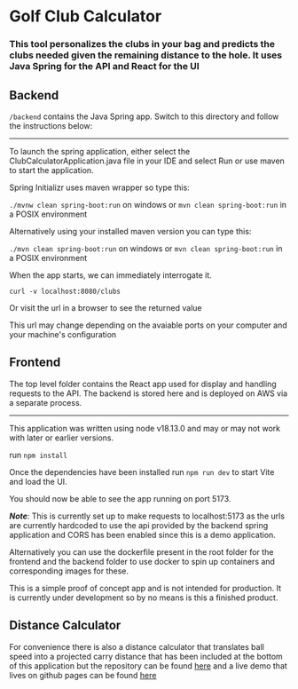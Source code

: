 # Golf Club Calculator

### This tool personalizes the clubs in your bag and predicts the clubs needed given the remaining distance to the hole. It uses Java Spring for the API and React for the UI

## Backend

`/backend` contains the Java Spring app. Switch to this directory and follow the instructions below:

---

To launch the spring application, either select the ClubCalculatorApplication.java file in your IDE and select Run or use maven to start the application.

Spring Initializr uses maven wrapper so type this:

`./mvnw clean spring-boot:run` on windows or `mvn clean spring-boot:run` in a POSIX environment

Alternatively using your installed maven version you can type this:

`./mvn clean spring-boot:run` on windows or `mvn clean spring-boot:run` in a POSIX environment

When the app starts, we can immediately interrogate it.

`curl -v localhost:8080/clubs`

Or visit the url in a browser to see the returned value

This url may change depending on the avaiable ports on your computer and your machine's configuration

## Frontend

The top level folder contains the React app used for display and handling requests to the API. The backend is stored here and is deployed on AWS via a separate process.

---

This application was written using node v18.13.0 and may or may not work with later or earlier versions.

run `npm install`

Once the dependencies have been installed run `npm run dev` to start Vite and load the UI.

You should now be able to see the app running on port 5173.

**_Note_**: This is currently set up to make requests to localhost:5173 as the urls are currently hardcoded to use the api provided by the backend spring application and CORS has been enabled since this is a demo application.

Alternatively you can use the dockerfile present in the root folder for the frontend and the backend folder to use docker to spin up containers and corresponding images for these.

This is a simple proof of concept app and is not intended for production. It is currently under development so by no means is this a finished product.

## Distance Calculator

For convenience there is also a distance calculator that translates ball speed into a projected carry distance that has been included at the bottom of this application but the repository can be found [here](https://github.com/RoryDeken/golf-distance-calculator) and a live demo that lives on github pages can be found [here](https://rorydeken.github.io/golf-distance-calculator/)
